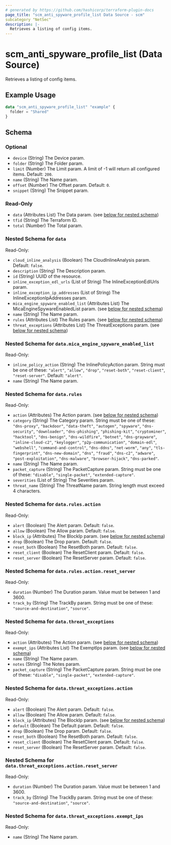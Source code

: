 ```yaml
---
# generated by https://github.com/hashicorp/terraform-plugin-docs
page_title: "scm_anti_spyware_profile_list Data Source - scm"
subcategory "NetSec"
description: |-
  Retrieves a listing of config items.
---
```


# scm_anti_spyware_profile_list (Data Source)

Retrieves a listing of config items.

## Example Usage

```terraform
data "scm_anti_spyware_profile_list" "example" {
  folder = "Shared"
}
```

<!-- schema generated by tfplugindocs -->
## Schema

### Optional

- `device` (String) The Device param.
- `folder` (String) The Folder param.
- `limit` (Number) The Limit param. A limit of -1 will return all configured items. Default: `200`.
- `name` (String) The Name param.
- `offset` (Number) The Offset param. Default: `0`.
- `snippet` (String) The Snippet param.

### Read-Only

- `data` (Attributes List) The Data param. (see [below for nested schema](#nestedatt--data))
- `tfid` (String) The Terraform ID.
- `total` (Number) The Total param.

<a id="nestedatt--data"></a>
### Nested Schema for `data`

Read-Only:

- `cloud_inline_analysis` (Boolean) The CloudInlineAnalysis param. Default: `false`.
- `description` (String) The Description param.
- `id` (String) UUID of the resource.
- `inline_exception_edl_urls` (List of String) The InlineExceptionEdlUrls param.
- `inline_exception_ip_addresses` (List of String) The InlineExceptionIpAddresses param.
- `mica_engine_spyware_enabled_list` (Attributes List) The MicaEngineSpywareEnabledList param. (see [below for nested schema](#nestedatt--data--mica_engine_spyware_enabled_list))
- `name` (String) The Name param.
- `rules` (Attributes List) The Rules param. (see [below for nested schema](#nestedatt--data--rules))
- `threat_exceptions` (Attributes List) The ThreatExceptions param. (see [below for nested schema](#nestedatt--data--threat_exceptions))

<a id="nestedatt--data--mica_engine_spyware_enabled_list"></a>
### Nested Schema for `data.mica_engine_spyware_enabled_list`

Read-Only:

- `inline_policy_action` (String) The InlinePolicyAction param. String must be one of these: `"alert"`, `"allow"`, `"drop"`, `"reset-both"`, `"reset-client"`, `"reset-server"`. Default: `"alert"`.
- `name` (String) The Name param.


<a id="nestedatt--data--rules"></a>
### Nested Schema for `data.rules`

Read-Only:

- `action` (Attributes) The Action param. (see [below for nested schema](#nestedatt--data--rules--action))
- `category` (String) The Category param. String must be one of these: `"dns-proxy"`, `"backdoor"`, `"data-theft"`, `"autogen"`, `"spyware"`, `"dns-security"`, `"downloader"`, `"dns-phishing"`, `"phishing-kit"`, `"cryptominer"`, `"hacktool"`, `"dns-benign"`, `"dns-wildfire"`, `"botnet"`, `"dns-grayware"`, `"inline-cloud-c2"`, `"keylogger"`, `"p2p-communication"`, `"domain-edl"`, `"webshell"`, `"command-and-control"`, `"dns-ddns"`, `"net-worm"`, `"any"`, `"tls-fingerprint"`, `"dns-new-domain"`, `"dns"`, `"fraud"`, `"dns-c2"`, `"adware"`, `"post-exploitation"`, `"dns-malware"`, `"browser-hijack"`, `"dns-parked"`.
- `name` (String) The Name param.
- `packet_capture` (String) The PacketCapture param. String must be one of these: `"disable"`, `"single-packet"`, `"extended-capture"`.
- `severities` (List of String) The Severities param.
- `threat_name` (String) The ThreatName param. String length must exceed 4 characters.

<a id="nestedatt--data--rules--action"></a>
### Nested Schema for `data.rules.action`

Read-Only:

- `alert` (Boolean) The Alert param. Default: `false`.
- `allow` (Boolean) The Allow param. Default: `false`.
- `block_ip` (Attributes) The BlockIp param. (see [below for nested schema](#nestedatt--data--rules--action--block_ip))
- `drop` (Boolean) The Drop param. Default: `false`.
- `reset_both` (Boolean) The ResetBoth param. Default: `false`.
- `reset_client` (Boolean) The ResetClient param. Default: `false`.
- `reset_server` (Boolean) The ResetServer param. Default: `false`.

<a id="nestedatt--data--rules--action--block_ip"></a>
### Nested Schema for `data.rules.action.reset_server`

Read-Only:

- `duration` (Number) The Duration param. Value must be between 1 and 3600.
- `track_by` (String) The TrackBy param. String must be one of these: `"source-and-destination"`, `"source"`.




<a id="nestedatt--data--threat_exceptions"></a>
### Nested Schema for `data.threat_exceptions`

Read-Only:

- `action` (Attributes) The Action param. (see [below for nested schema](#nestedatt--data--threat_exceptions--action))
- `exempt_ips` (Attributes List) The ExemptIps param. (see [below for nested schema](#nestedatt--data--threat_exceptions--exempt_ips))
- `name` (String) The Name param.
- `notes` (String) The Notes param.
- `packet_capture` (String) The PacketCapture param. String must be one of these: `"disable"`, `"single-packet"`, `"extended-capture"`.

<a id="nestedatt--data--threat_exceptions--action"></a>
### Nested Schema for `data.threat_exceptions.action`

Read-Only:

- `alert` (Boolean) The Alert param. Default: `false`.
- `allow` (Boolean) The Allow param. Default: `false`.
- `block_ip` (Attributes) The BlockIp param. (see [below for nested schema](#nestedatt--data--threat_exceptions--action--block_ip))
- `default` (Boolean) The Default param. Default: `false`.
- `drop` (Boolean) The Drop param. Default: `false`.
- `reset_both` (Boolean) The ResetBoth param. Default: `false`.
- `reset_client` (Boolean) The ResetClient param. Default: `false`.
- `reset_server` (Boolean) The ResetServer param. Default: `false`.

<a id="nestedatt--data--threat_exceptions--action--block_ip"></a>
### Nested Schema for `data.threat_exceptions.action.reset_server`

Read-Only:

- `duration` (Number) The Duration param. Value must be between 1 and 3600.
- `track_by` (String) The TrackBy param. String must be one of these: `"source-and-destination"`, `"source"`.



<a id="nestedatt--data--threat_exceptions--exempt_ips"></a>
### Nested Schema for `data.threat_exceptions.exempt_ips`

Read-Only:

- `name` (String) The Name param.
